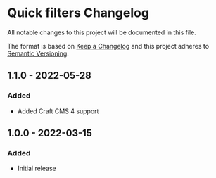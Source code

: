 # Quick filters Changelog

All notable changes to this project will be documented in this file.

The format is based on [Keep a Changelog](http://keepachangelog.com/) and this project adheres to [Semantic Versioning](http://semver.org/).

## 1.1.0 - 2022-05-28
### Added
- Added Craft CMS 4 support


## 1.0.0 - 2022-03-15
### Added
- Initial release
